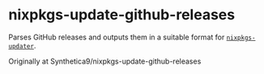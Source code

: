 # nixpkgs-update-github-releases

Parses GitHub releases and outputs them in a suitable format for [`nixpkgs-updater`](https://github.com/ryantm/nixpkgs-update).

Originally at Synthetica9/nixpkgs-update-github-releases
